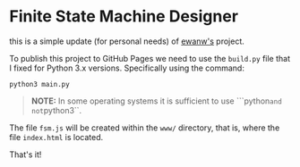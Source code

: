 # Finite State Machine Designer

this is a simple update (for personal needs) of [ewanw's](http://madebyevan.com/fsm/) project.

To publish this project to GitHub Pages we need to use the ```build.py``` file that I fixed for Python 3.x versions. Specifically using the command:

```
python3 main.py
```

>**NOTE:** In some operating systems it is sufficient to use ```python`` and not ``python3``.

The file ``fsm.js`` will be created within the ``www/`` directory, that is, where the file ``index.html`` is located.

That's it!
